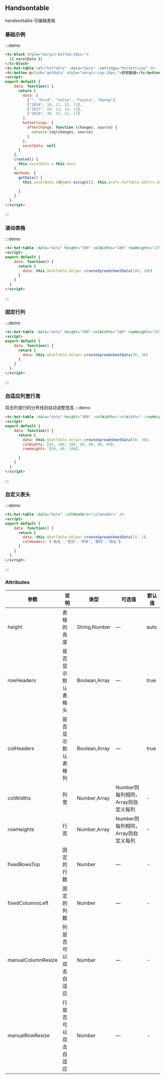 ## Handsontable
handsontable 可编辑表格

### 基础示例
:::demo
```html
<tc-block style="margin-bottom:10px;">
  {{ excelData }}
</tc-block>
<tc-hot-table ref="hotTable" :data="data" :settings="hotSettings" />
<tc-button @click="getData" style="margin-top:10px;">获取数据</tc-button>
<script>
export default {
    data: function() {
      return {
        data: [
          ["", "Ford", "Volvo", "Toyota", "Honda"],
          ["2016", 10, 11, 12, 13],
          ["2017", 20, 11, 14, 13],
          ["2018", 30, 15, 12, 13]
        ],
        hotSettings: {
          afterChange: function (changes, source) {
            console.log(changes, source)
          }
        },
        excelData: null
      }
    },
    created() {
      this.excelData = this.data
    },
    methods: {
      getData() {
        this.excelData =Object.assign([], this.$refs.hotTable.$attrs.data)
        
      }
    }
  }
</script>
```
:::

### 滚动表格
:::demo
```html
<tc-hot-table :data="data" height="300" colWidths="100" rowHeights="23" />
<script>
export default {
    data: function() {
      return {
        data: this.$hotTable.helper.createSpreadsheetData(100, 100)
      }
    }
  }
</script>
```
:::

### 固定行列
:::demo
```html
<tc-hot-table :data="data" height="300" colWidths="100" rowHeights="23" fixedRowsTop="2" fixedColumnsLeft="2" />
<script>
export default {
    data: function() {
      return {
        data: this.$hotTable.helper.createSpreadsheetData(30, 30)
      }
    }
  }
</script>
```
:::

### 自适应列宽行高
双击列或行的分界线则自动调整宽高
:::demo
```html
<tc-hot-table :data="data" height="300" :colWidths="colWidths" :rowHeights="rowHeights" :manualColumnResize="true" :manualRowResize="true" />
<script>
export default {
    data: function() {
      return {
        data: this.$hotTable.helper.createSpreadsheetData(30, 30),
        colWidths: [45, 100, 160, 60, 80, 80, 80],
        rowHeights: [50, 40, 100],

      }
    }
  }
</script>
```
:::

### 自定义表头
:::demo
```html
<tc-hot-table :data="data" :colHeaders="colHeaders" />
<script>
export default {
    data: function() {
      return {
        data: this.$hotTable.helper.createSpreadsheetData(15, 5),
        colHeaders: ['姓名','性别','年龄','爱好','地址']
      }
    }
  }
</script>
```
:::

### Attributes

| 参数 | 说明 | 类型 | 可选值 | 默认值   |
|------  |-----|---- |----- |---- |
| height | 表格的高度 | String,Number | — | auto |
| rowHeaders | 是否显示默认表格头 | Boolean,Array | — | true |
| colHeaders | 是否显示默认表格列 | Boolean,Array | — | true |
| colWidths | 列宽 | Number,Array | Number则每列相同，Array则自定义每列 | - |
| rowHeights | 行高 | Number,Array | Number则每列相同，Array则自定义每列 | - |
| fixedRowsTop | 固定的行数 | Number | — | - |
| fixedColumnsLeft | 固定的列数 | Number | — | - |
| manualColumnResize | 列是否可以双击自适应 | Number | — | - |
| manualRowResize | 行是否可以双击自适应 | Number | — | - |